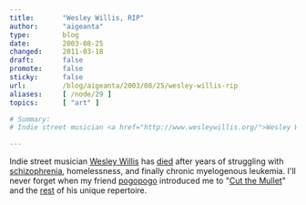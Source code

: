 ```yaml
---
title:       "Wesley Willis, RIP"
author:      "aigeanta"
type:        blog
date:        2003-08-25
changed:     2011-03-18
draft:       false
promote:     false
sticky:      false
url:         /blog/aigeanta/2003/08/25/wesley-willis-rip
aliases:     [ /node/29 ]
topics:      [ "art" ]

# Summary:
# Indie street musician <a href="http://www.wesleywillis.org/">Wesley Willis</a> has <a href="http://www.rollingstone.com/news/newsarticle.asp?nid=18568">died</a> after years of struggling with <a href="http://www.schizophrenia.org/artist.html">schizophrenia</a>, homelessness, and finally chronic myelogenous leukemia.

---
```

Indie street musician <a href="http://www.wesleywillis.org/">Wesley Willis</a> has <a href="http://www.rollingstone.com/news/newsarticle.asp?nid=18568">died</a> after years of struggling with <a href="http://www.schizophrenia.org/artist.html">schizophrenia</a>, homelessness, and finally chronic myelogenous leukemia.
 I'll never forget when my friend <a href="http://www.livejournal.com/users/pogopogo/">pogopogo</a> introduced me to "<a href="http://www.alternativetentacles.com/octopodes/543/C8Sy@jrcE@CMAvuJvCl/Wesley_Willis-Cut_The_Mullet.mp3">Cut the Mullet</a>" and the <a href="http://www.alternativetentacles.com/bandinfo.php?band=wesleywillis">rest</a> of his unique repertoire.
